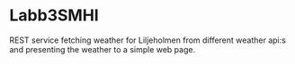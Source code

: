 # Labb3SMHI

REST service fetching weather for Liljeholmen from different weather api:s
and presenting the weather to a simple web page.
